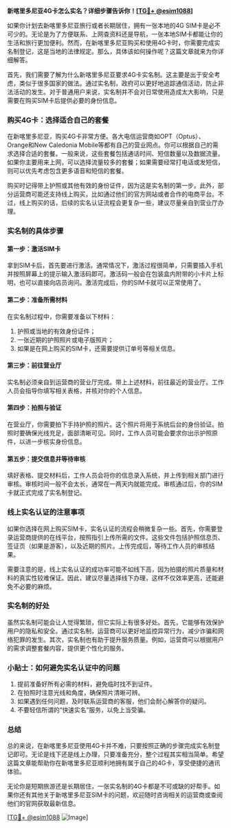 **新喀里多尼亚4G卡怎么实名？详细步骤告诉你！[[TG💪+ @esim1088](https://t.me/s/esim1088)]**

如果你计划去新喀里多尼亚旅行或者长期居住，拥有一张本地的4G SIM卡是必不可少的。无论是为了方便联系、上网查资料还是导航，一张本地SIM卡都能让你的生活和旅行更加便利。然而，在新喀里多尼亚购买和使用4G卡时，你需要完成实名制登记，这是当地的法律规定。那么，具体该如何操作呢？这篇文章就来为你详细解答。

首先，我们需要了解为什么新喀里多尼亚要求4G卡实名制。这主要是出于安全考虑，类似于很多国家的做法。通过实名制，政府可以更好地追踪通信活动，防止非法活动的发生。对于普通用户来说，实名制并不会对日常使用造成太大影响，只是需要在购买SIM卡后提供必要的身份信息。

### **购买4G卡：选择适合自己的套餐**

在新喀里多尼亚，购买4G卡非常方便。各大电信运营商如OPT（Optus）、Orange和New Caledonia Mobile等都有自己的营业网点。你可以根据自己的需求选择合适的套餐。一般来说，这些套餐包括通话时间、短信数量以及数据流量。如果你主要用来上网，可以选择流量较多的套餐；如果需要经常打电话或发短信，则可以优先考虑包含更多语音和短信的套餐。

购买时记得带上护照或其他有效的身份证件，因为这是实名制的第一步。此外，部分运营商可能还支持线上购买，比如通过他们的官方网站或者合作的电商平台。不过，线上购买的话，后续的实名认证流程会更复杂一些，建议尽量亲自到营业厅办理。

### **实名制的具体步骤**

#### **第一步：激活SIM卡**
拿到SIM卡后，首先要进行激活。通常情况下，激活过程很简单，只需要插入手机并按照屏幕上的提示输入激活码即可。激活码一般会在包装盒内附带的小卡片上标明，也可以直接向店员询问。激活完成后，你的SIM卡就可以正常使用了。

#### **第二步：准备所需材料**
在实名制过程中，你需要准备以下材料：
1. 护照或当地的有效身份证件；
2. 一张近期的护照照片或电子版照片；
3. 如果是在网上购买的SIM卡，还需要提供订单号等相关信息。

#### **第三步：前往营业厅**
实名制必须亲自到运营商的营业厅完成。带上上述材料，前往最近的营业厅。工作人员会指导你填写相关表格，并核对你的个人信息。

#### **第四步：拍照与验证**
在营业厅，你需要拍下手持护照的照片。这个照片将用于系统后台的身份验证。拍照时要确保光线充足，面部清晰可见。同时，工作人员可能会要求你出示护照原件，以进一步核实身份信息。

#### **第五步：提交信息并等待审核**
填好表格、提交材料后，工作人员会将你的信息录入系统，并上传到相关部门进行审核。审核时间一般不会太长，通常在一两天内就能完成。审核通过后，你的SIM卡就正式完成了实名制登记。

### **线上实名认证的注意事项**

如果你选择在网上购买SIM卡，实名认证的流程会稍微复杂一些。首先，你需要登录运营商提供的在线平台，按照指引上传所需的文件。这些文件包括护照信息页、签证页（如果是游客），以及近期的照片。上传完成后，等待工作人员的审核结果。

需要注意的是，线上实名认证的成功率可能不如线下高，因为拍摄的照片质量和材料的真实性较难保证。因此，建议尽量选择线下办理，这样不仅效率更高，还能避免不必要的麻烦。

### **实名制的好处**

虽然实名制可能会让人觉得繁琐，但它实际上有很多好处。首先，它能够有效保护用户的隐私和安全。通过实名制，运营商可以更好地监控异常行为，减少诈骗和网络犯罪的发生。其次，实名制也有助于提升服务质量。例如，运营商可以根据用户的需求调整套餐内容，提供更个性化的服务。

### **小贴士：如何避免实名认证中的问题**

1. 提前准备好所有必需的材料，避免临时找不到证件。
2. 在拍照时注意光线和角度，确保照片清晰可辨。
3. 如果遇到任何问题，及时联系运营商的客服，他们会耐心解答你的疑问。
4. 不要轻信所谓的“快速实名”服务，以免上当受骗。

### **总结**

总的来说，在新喀里多尼亚使用4G卡并不难，只要按照正确的步骤完成实名制登记即可。无论是线下还是线上办理，只要准备充分，整个过程其实相当简单。希望这篇文章能帮助你在新喀里多尼亚顺利地拥有属于自己的4G卡，享受便捷的通讯体验。

无论你是短期旅游还是长期居住，一张实名制的4G卡都是不可或缺的好帮手。如果你还有其他关于新喀里多尼亚SIM卡的问题，欢迎随时咨询相关的运营商或查阅他们的官网获取最新信息。

[[TG💪+ @esim1088](https://t.me/s/esim1088) ![Image](https://i.postimg.cc/4NQfJmqS/Snipaste-2025-05-13-00-14-12.png)]